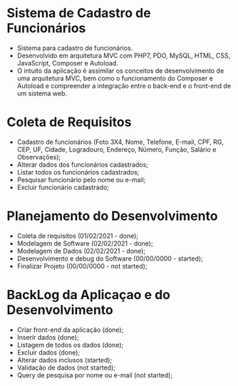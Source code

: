 # Sistema de Cadastro de Funcionários
- Sistema para cadastro de funcionários. 
- Desenvolvido em arquitetura MVC com PHP7, PDO, MySQL, HTML, CSS, JavaScript, Composer e Autoload. 
- O intuito da aplicação é assimilar os conceitos de desenvolvimento de uma arquitetura MVC, bem como o funcionamento do Composer e Autoload e compreender a integração entre o back-end e o front-end de um sistema web.

# Coleta de Requisitos
- Cadastro de funcionários (Foto 3X4, Nome, Telefone, E-mail, CPF, RG, CEP, UF, Cidade, Logradouro, Endereço, Número, Função, Salário e Observações);
- Alterar dados dos funcionários cadastrados;
- Listar todos os funcionários cadastrados;
- Pesquisar funcionário pelo nome ou e-mail;
- Excluir funcionário cadastrado;

# Planejamento do Desenvolvimento
- Coleta de requisitos (01/02/2021 - done);
- Modelagem de Software (02/02/2021 - done);
- Modelagem de Dados (02/02/2021 - done);
- Desenvolvimento e debug do Software (00/00/0000 - started);
- Finalizar Projeto (00/00/0000 - not started);

# BackLog da Aplicaçao e do Desenvolvimento
- Criar front-end da aplicação (done);
- Inserir dados (done);
- Listagem de todos os dados (done);
- Excluir dados (done);
- Alterar dados inclusos (started);
- Validação de dados (not started);
- Query de pesquisa por nome ou e-mail (not started); 
